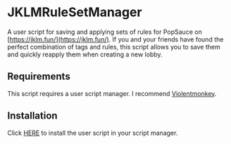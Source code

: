 # JKLMRuleSetManager

A user script for saving and applying sets of rules for PopSauce on [https://jklm.fun/](https://jklm.fun/). If you and your friends have found the perfect combination of tags and rules, this script allows you to save them and quickly reapply them when creating a new lobby.

## Requirements
This script requires a user script manager. I recommend [Violentmonkey](https://violentmonkey.github.io/).

## Installation
Click [HERE](JKLMRuleSetManager.user.js?raw=1) to install the user script in your script manager.